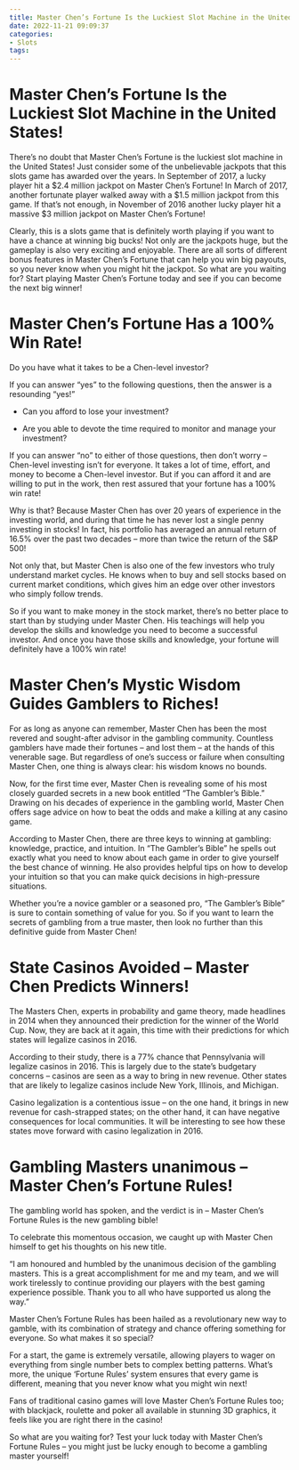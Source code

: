 ```yaml
---
title: Master Chen’s Fortune Is the Luckiest Slot Machine in the United States!
date: 2022-11-21 09:09:37
categories:
- Slots
tags:
---
```



#  Master Chen’s Fortune Is the Luckiest Slot Machine in the United States!

There’s no doubt that Master Chen’s Fortune is the luckiest slot machine in the United States! Just consider some of the unbelievable jackpots that this slots game has awarded over the years. In September of 2017, a lucky player hit a $2.4 million jackpot on Master Chen’s Fortune! In March of 2017, another fortunate player walked away with a $1.5 million jackpot from this game. If that’s not enough, in November of 2016 another lucky player hit a massive $3 million jackpot on Master Chen’s Fortune!

Clearly, this is a slots game that is definitely worth playing if you want to have a chance at winning big bucks! Not only are the jackpots huge, but the gameplay is also very exciting and enjoyable. There are all sorts of different bonus features in Master Chen’s Fortune that can help you win big payouts, so you never know when you might hit the jackpot. So what are you waiting for? Start playing Master Chen’s Fortune today and see if you can become the next big winner!

#  Master Chen’s Fortune Has a 100% Win Rate!

Do you have what it takes to be a Chen-level investor?

If you can answer “yes” to the following questions, then the answer is a resounding “yes!”

* Can you afford to lose your investment?

* Are you able to devote the time required to monitor and manage your investment?

If you can answer “no” to either of those questions, then don’t worry – Chen-level investing isn’t for everyone. It takes a lot of time, effort, and money to become a Chen-level investor. But if you can afford it and are willing to put in the work, then rest assured that your fortune has a 100% win rate!



Why is that? Because Master Chen has over 20 years of experience in the investing world, and during that time he has never lost a single penny investing in stocks! In fact, his portfolio has averaged an annual return of 16.5% over the past two decades – more than twice the return of the S&P 500!

Not only that, but Master Chen is also one of the few investors who truly understand market cycles. He knows when to buy and sell stocks based on current market conditions, which gives him an edge over other investors who simply follow trends.

So if you want to make money in the stock market, there’s no better place to start than by studying under Master Chen. His teachings will help you develop the skills and knowledge you need to become a successful investor. And once you have those skills and knowledge, your fortune will definitely have a 100% win rate!

#  Master Chen’s Mystic Wisdom Guides Gamblers to Riches!




For as long as anyone can remember, Master Chen has been the most revered and sought-after advisor in the gambling community. Countless gamblers have made their fortunes – and lost them – at the hands of this venerable sage. But regardless of one’s success or failure when consulting Master Chen, one thing is always clear: his wisdom knows no bounds.

Now, for the first time ever, Master Chen is revealing some of his most closely guarded secrets in a new book entitled “The Gambler’s Bible.” Drawing on his decades of experience in the gambling world, Master Chen offers sage advice on how to beat the odds and make a killing at any casino game.

According to Master Chen, there are three keys to winning at gambling: knowledge, practice, and intuition. In “The Gambler’s Bible” he spells out exactly what you need to know about each game in order to give yourself the best chance of winning. He also provides helpful tips on how to develop your intuition so that you can make quick decisions in high-pressure situations.

Whether you’re a novice gambler or a seasoned pro, “The Gambler’s Bible” is sure to contain something of value for you. So if you want to learn the secrets of gambling from a true master, then look no further than this definitive guide from Master Chen!

#  State Casinos Avoided – Master Chen Predicts Winners! 

The Masters Chen, experts in probability and game theory, made headlines in 2014 when they announced their prediction for the winner of the World Cup. Now, they are back at it again, this time with their predictions for which states will legalize casinos in 2016.

According to their study, there is a 77% chance that Pennsylvania will legalize casinos in 2016. This is largely due to the state’s budgetary concerns – casinos are seen as a way to bring in new revenue. Other states that are likely to legalize casinos include New York, Illinois, and Michigan.

Casino legalization is a contentious issue – on the one hand, it brings in new revenue for cash-strapped states; on the other hand, it can have negative consequences for local communities. It will be interesting to see how these states move forward with casino legalization in 2016.

#  Gambling Masters unanimous – Master Chen’s Fortune Rules!

The gambling world has spoken, and the verdict is in – Master Chen’s Fortune Rules is the new gambling bible!

To celebrate this momentous occasion, we caught up with Master Chen himself to get his thoughts on his new title.

“I am honoured and humbled by the unanimous decision of the gambling masters. This is a great accomplishment for me and my team, and we will work tirelessly to continue providing our players with the best gaming experience possible. Thank you to all who have supported us along the way.”

Master Chen’s Fortune Rules has been hailed as a revolutionary new way to gamble, with its combination of strategy and chance offering something for everyone. So what makes it so special?

For a start, the game is extremely versatile, allowing players to wager on everything from single number bets to complex betting patterns. What’s more, the unique ‘Fortune Rules’ system ensures that every game is different, meaning that you never know what you might win next!

Fans of traditional casino games will love Master Chen’s Fortune Rules too; with blackjack, roulette and poker all available in stunning 3D graphics, it feels like you are right there in the casino!

So what are you waiting for? Test your luck today with Master Chen’s Fortune Rules – you might just be lucky enough to become a gambling master yourself!
